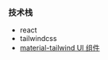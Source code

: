 
### 技术栈

+ react 
+ tailwindcss
+ [material-tailwind UI 组件](https://github.com/creativetimofficial/material-tailwind)